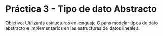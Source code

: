 # Práctica 3 - Tipo de dato Abstracto

Objetivo:
Utilizarás estructuras en lenguaje C para modelar tipos de dato abstracto e implementarlos en las estructuras de datos lineales.
